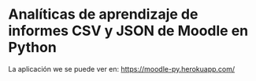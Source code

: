 # Analíticas de aprendizaje de informes CSV y JSON de Moodle en Python

La aplicación we se puede ver en: https://moodle-py.herokuapp.com/
